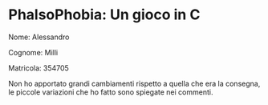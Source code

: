 # PhalsoPhobia: Un gioco in C

Nome: Alessandro

Cognome: Milli

Matricola: 354705

Non ho apportato grandi cambiamenti rispetto a quella che era la consegna, le piccole variazioni che ho fatto sono spiegate nei commenti.
